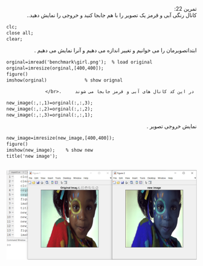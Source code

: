 

<div dir ="rtl">

تمرین 22:<br/>
    کانال رنگی آبی و قرمز یک تصویر را با هم جابجا کنید و خروجی را نمایش دهید..  
</div>

```
clc;
close all;
clear;
``` 
<div dir ="rtl">
ابتداتصویرمان را می خوانیم و  تغییر اندازه می دهیم و آنرا نمایش می دهیم .    <br/>
</div>

```
orginal=imread('benchmark\girl.png');  % load original
orginal=imresize(orginal,[400,400]);
figure()
imshow(orginal)              % show orignal
```
<div dir ="rtl">
 
     در این کد کانال های آبی و قرمز جابجا می شوند     .<br/>
</div>

```
new_image(:,:,1)=orginal(:,:,3);
new_image(:,:,2)=orginal(:,:,2);
new_image(:,:,3)=orginal(:,:,1);

```

<div dir ="rtl">
   نمایش خروجی تصویر   .<br/>
</div>

```
new_image=imresize(new_image,[400,400]);
figure()
imshow(new_image);    % show new
title('new image');
   

```



![out](https://github.com/semnan-university-ai/image-processing-class/blob/main/excersiecs/FatemehSeyfi/22/q22.png)




